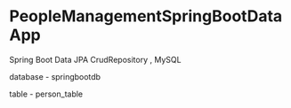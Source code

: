 # PeopleManagementSpringBootDataApp
Spring Boot Data JPA CrudRepository , MySQL

database - springbootdb

table - person_table
